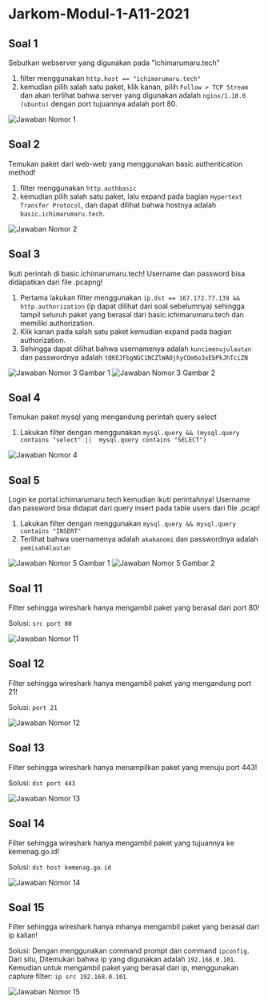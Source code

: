 # Jarkom-Modul-1-A11-2021

## Soal 1
Sebutkan webserver yang digunakan pada "ichimarumaru.tech"

1. filter menggunakan `http.host == "ichimarumaru.tech"`
2. kemudian pilih salah satu paket, klik kanan, pilih `Follow > TCP Stream` dan akan terlihat bahwa server yang digunakan adalah `nginx/1.18.0 (ubuntu)` dengan port tujuannya adalah port 80.

![Jawaban Nomor 1](images/nomor1gambar1.jpg)

## Soal 2
Temukan paket dari web-web yang menggunakan basic authentication method!

1. filter menggunakan `http.authbasic`
2. kemudian pilih salah satu paket, lalu expand pada bagian `Hypertext Transfer Protocol`, dan dapat dilihat bahwa hostnya adalah `basic.ichimarumaru.tech`.

![Jawaban Nomor 2](images/nomor2gambar1.jpg)

## Soal 3
Ikuti perintah di basic.ichimarumaru.tech! Username dan password bisa didapatkan dari file .pcapng!

1. Pertama lakukan filter menggunakan `ip.dst == 167.172.77.139 && http.authorization` (ip dapat dilihat dari soal sebelumnya) sehingga tampil seluruh paket yang berasal dari basic.ichimarumaru.tech dan memiliki authorization.
2. Klik kanan pada salah satu paket kemudian expand pada bagian authorization.
3. Sehingga dapat dilihat bahwa usernamenya adalah `kuncimenujulautan` dan passwordnya adalah `tQKEJFbgNGC1NCZlWAOjhyCOm6o3xEbPkJhTciZN`

![Jawaban Nomor 3 Gambar 1](images/nomor3gambar1.jpg)
![Jawaban Nomor 3 Gambar 2](images/nomor3gambar2.jpg)

## Soal 4
Temukan paket mysql yang mengandung perintah query select

1. Lakukan filter dengan menggunakan `mysql.query && (mysql.query contains "select" ||  mysql.query contains "SELECT")`

![Jawaban Nomor 4](images/nomor4gambar1.jpg)

## Soal 5
Login ke portal.ichimarumaru.tech kemudian ikuti perintahnya! Username dan password bisa didapat dari query insert pada table users dari file .pcap!

1. Lakukan filter dengan menggunakan `mysql.query && mysql.query contains "INSERT"`
2. Terlihat bahwa usernamenya adalah `akakanomi` dan passwordnya adalah `pemisah4lautan`

![Jawaban Nomor 5 Gambar 1](images/nomor5gambar1.jpg)
![Jawaban Nomor 5 Gambar 2](images/nomor5gambar2.jpg)



## Soal 11
Filter sehingga wireshark hanya mengambil paket yang berasal dari port 80! 

Solusi: ```src port 80```

![Jawaban Nomor 11](images/nomor11gambar1.PNG)

## Soal 12
Filter sehingga wireshark hanya mengambil paket yang mengandung port 21!

Solusi: ```port 21```

![Jawaban Nomor 12](images/nomor12gambar1.PNG)

## Soal 13
Filter sehingga wireshark hanya menampilkan paket yang menuju port 443!

Solusi: ```dst port 443```

![Jawaban Nomor 13](images/nomor13gambar1.PNG)

## Soal 14
Filter sehingga wireshark hanya mengambil paket yang tujuannya ke kemenag.go.id!

Solusi: ```dst host kemenag.go.id```

![Jawaban Nomor 14](images/nomor14gambar1.PNG)

## Soal 15
Filter sehingga wireshark hanya mhanya mengambil paket yang berasal dari ip kalian!

Solusi:
Dengan menggunakan command prompt dan command ```ipconfig```. Dari situ, Ditemukan bahwa ip yang digunakan adalah ```192.168.0.101```. 
Kemudian untuk mengambil paket yang berasal dari ip, menggunakan capture filter: ```ip src 192.168.0.101``` 

![Jawaban Nomor 15](images/nomor15gambar1.PNG)